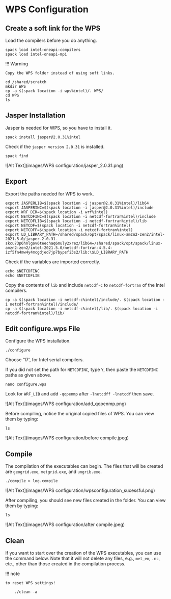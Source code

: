 # WPS Configuration

## **Create a soft link for the WPS**

Load the compilers before you do anything.
    
    spack load intel-oneapi-compilers
    spack load intel-oneapi-mpi

!!! Warning

    Copy the WPS folder instead of using soft links.


```
cd /shared/scratch
mkdir WPS
cp -a $(spack location -i wps%intel)/. WPS/
cd WPS
ls
```

## **Jasper Installation**

Jasper is needed for WPS, so you have to install it.

    spack install jasper@2.0.31%intel

Check if the `jasper version 2.0.31` is installed.

    spack find

![Alt Text](images/WPS configuration/jasper_2.0.31.png)

## **Export**

Export the paths needed for WPS to work.

    export JASPERLIB=$(spack location -i jasper@2.0.31%intel)/lib64
    export JASPERINC=$(spack location -i jasper@2.0.31%intel)/include
    export WRF_DIR=$(spack location -i wrf%intel)
    export NETCDFINC=$(spack location -i netcdf-fortran%intel)/include
    export NETCDFLIB=$(spack location -i netcdf-fortran%intel)/lib
    export NETCDF=$(spack location -i netcdf-fortran%intel)
    export NETCDFF=$(spack location -i netcdf-fortran%intel)
    export LD_LIBRARY_PATH=/shared/spack/opt/spack/linux-amzn2-zen2/intel-2021.5.0/jasper-2.0.31-skcu73p6hnlgov6teechaq6muly2xrez/lib64=/shared/spack/opt/spack/linux-amzn2-zen2/intel-2021.5.0/netcdf-fortran-4.5.4-izf5fn4mw4y4mcgdjed7jp7bypsfi3s2/lib:\$LD_LIBRARY_PATH

Check if the variables are imported correctly.

    echo $NETCDFINC
    echo $NETCDFLIB
    
Copy the contents of `lib` and include `netcdf-c` to `netcdf-fortran` of the Intel compilers.

    cp -a $(spack location -i netcdf-c%intel)/include/. $(spack location -i netcdf-fortran%intel)/include/
    cp -a $(spack location -i netcdf-c%intel)/lib/. $(spack location -i netcdf-fortran%intel)/lib/ 




## **Edit configure.wps File**   

Configure the WPS installation.

    ./configure


Choose '17', for Intel serial compilers.

If you did not set the path for `NETCDFINC`, type `Y`, then paste the `NETCDFINC` paths as given above.


    nano configure.wps


Look for `WRF_LIB` and add `-qopenmp` after `-lnetcdff -lnetcdf` then save.

![Alt Text](images/WPS configuration/add_qopenmp.png)

Before compiling, notice the original copied files of WPS. You can view them by typing:

    ls

![Alt Text](images/WPS configuration/before compile.jpeg)

## **Compile**  

The compilation of the executables can begin. The files that will be created are `geogrid.exe`, `metgrid.exe`, and `ungrib.exe`.
    
    ./compile > log.compile


![Alt Text](images/WPS configuration/wpsconfiguration_sucessful.png)

After compiling, you should see new files created in the folder. You can view them by typing:

    ls

![Alt Text](images/WPS configuration/after compile.jpeg)

## **Clean**

If you want to start over the creation of the WPS executables, you can use the command below. Note that it will not delete any files, e.g., `met_em`, `.nc`, etc., other than those created in the compilation process.

!!! note

    to reset WPS settings!
        
        ./clean -a


